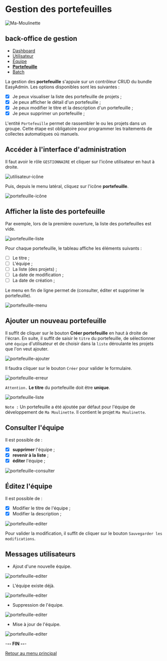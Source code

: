 # Gestion des portefeuilles

![Ma-Moulinette](/documentation/ressources/home-000.jpg)

## back-office de gestion

* [Dashboard](/documentation/dashboard.md)
* [Utilisateur](/documentation/utilisateur.md)
* [Équipe](/documentation/equipe.md)
* [**Portefeuille**](/documentation/portefeuille.md)
* [Batch](/documentation/batch.md)

La gestion des **portefeuille** s'appuie sur un contrôleur CRUD du bundle EasyAdmin. Les options disponibles sont les suivantes :

* [X] Je peux visualiser la liste des portefeuille de projets ;
* [X] Je peux afficher le détail d'un portefeuille ;
* [X] Je peux modifier le titre et la description d'un portefeuille ;
* [X] Je peux supprimer un portefeuille ;

L'entité `Portefeuille` permet de rassembler le ou les projets dans un groupe. Cette étape est obligatoire pour programmer les traitements de collectes automatiques où manuels.

## Accéder à l'interface d'administration

Il faut avoir le rôle `GESTIONNAIRE` et cliquer sur l'icône utilisateur en haut à droite.

![utilisateur-icône](/documentation/ressources/utilisateur-001.jpg)

Puis, depuis le menu latéral, cliquez sur l'icône **portefeuille**.

![portefeuille-icône](/documentation/ressources/portefeuille-000.jpg)

## Afficher la liste des portefeuille

Par exemple, lors de la première ouverture, la liste des portefeuilles est vide.

![portefeuille-liste](/documentation/ressources/portefeuille-001.jpg)

Pour chaque portefeuille, le tableau affiche les éléments suivants  :

* [ ] Le titre ;
* [ ] L'équipe ;
* [ ] La liste (des projets) ;
* [ ] La date de modification ;
* [ ] La date de création ;

Le menu en fin de ligne permet de (consulter, éditer et supprimer le portefeuille).

![portefeuille-menu](/documentation/ressources/utilisateur-003.jpg)

## Ajouter un nouveau portefeuille

Il suffit de cliquer sur le bouton **Créer portefeuille** en haut à droite de l'écran. En suite, il suffit de saisir le `titre` du portefeuille, de sélectionner une `équipe` d'utilisateur et de choisir dans la `liste` déroulante les projets que l'on veut ajouter.

![portefeuille-ajouter](/documentation/ressources/portefeuille-002.jpg)

Il faudra cliquer sur le bouton `Créer` pour valider le formulaire.

![portefeuille-erreur](/documentation/ressources/portefeuille-003.jpg)

`Attention.` **Le titre** du portefeuille doit être **unique**.

![portefeuille-liste](/documentation/ressources/portefeuille-004.jpg)

`Note :` Un portefeuille a été ajoutée par défaut pour l'équipe de développement de `Ma Moulinette`. Il contient le projet `Ma Moulinette`.

## Consulter l'équipe

Il est possible de :

* [x] **supprimer** l'équipe ;
* [x] **revenir à la liste** ;
* [x] **éditer** l'équipe ;

![portefeuille-consulter](/documentation/ressources/portefeuille-005.jpg)

## Éditez l'équipe

Il est possible de :

* [x] Modifier le titre de l'équipe ;
* [x] Modifier la description ;

![portefeuille-editer](/documentation/ressources/portefeuille-006.jpg)

Pour valider la modification, il suffit de cliquer sur le bouton `Sauvegarder les modifications`.

## Messages utilisateurs

* Ajout d'une nouvelle équipe.

![portefeuille-editer](/documentation/ressources/portefeuille-007.jpg)

* L'équipe existe déjà.

![portefeuille-editer](/documentation/ressources/portefeuille-008.jpg)

* Suppression de l'équipe.

![portefeuille-editer](/documentation/ressources/portefeuille-009.jpg)

* Mise à jour de l'équipe.

![portefeuille-editer](/documentation/ressources/portefeuille-010.jpg)

-**-- FIN --**-

[Retour au menu principal](/README.md)
